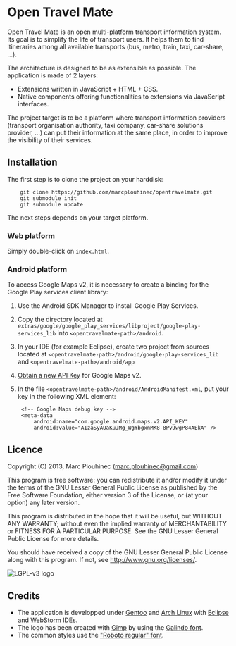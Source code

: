 Open Travel Mate
================

Open Travel Mate is an open multi-platform transport information system.
Its goal is to simplify the life of transport users. It helps them to
find itineraries among all available transports (bus, metro, train,
taxi, car-share, ...).

The architecture is designed to be as extensible as possible. The
application is made of 2 layers:

 * Extensions written in JavaScript + HTML + CSS.
 * Native components offering functionalities to extensions via
   JavaScript interfaces.

The project target is to be a platform where transport information
providers (transport organisation authority, taxi company, car-share
solutions provider, ...) can put their information at the same place,
in order to improve the visibility of their services.


Installation
------------
The first step is to clone the project on your harddisk:

        git clone https://github.com/marcplouhinec/opentravelmate.git
        git submodule init
        git submodule update

The next steps depends on your target platform.

### Web platform
Simply double-click on `index.html`.

### Android platform
To access Google Maps v2, it is necessary to create a binding for the
Google Play services client library:

1. Use the Android SDK Manager to install Google Play Services.
2. Copy the directory located at `extras/google/google_play_services/libproject/google-play-services_lib`
   into `<opentravelmate-path>/android`.
3. In your IDE (for example Eclipse), create two project from sources
   located at `<opentravelmate-path>/android/google-play-services_lib`
   and `<opentravelmate-path>/android/app`
4. [Obtain a new API Key](https://developers.google.com/maps/documentation/android/start#the_google_maps_api_key)
   for Google Maps v2.
5. In the file `<opentravelmate-path>/android/AndroidManifest.xml`,
   put your key in the following XML element:
   
        <!-- Google Maps debug key -->
        <meta-data
            android:name="com.google.android.maps.v2.API_KEY"
            android:value="AIzaSyAUaKuJMg_WgYbgxnMK8-8PvJwgP84AEkA" />


Licence
-------
Copyright (C) 2013, Marc Plouhinec (marc.plouhinec@gmail.com)

This program is free software: you can redistribute it and/or modify
it under the terms of the GNU Lesser General Public License as published by
the Free Software Foundation, either version 3 of the License, or
(at your option) any later version.

This program is distributed in the hope that it will be useful,
but WITHOUT ANY WARRANTY; without even the implied warranty of
MERCHANTABILITY or FITNESS FOR A PARTICULAR PURPOSE.  See the
GNU Lesser General Public License for more details.

You should have received a copy of the GNU Lesser General Public License
along with this program.  If not, see <http://www.gnu.org/licenses/>.

![LGPL-v3 logo](http://www.gnu.org/graphics/lgplv3-147x51.png)


Credits
-------

 * The application is developped under [Gentoo](http://www.gentoo.org/) and
   [Arch Linux](https://www.archlinux.org/) with [Eclipse](http://www.eclipse.org/)
   and [WebStorm](http://www.jetbrains.com/webstorm/) IDEs.
 * The logo has been created with [Gimp](http://www.gimp.org/) by using
   the [Galindo font](http://www.google.com/fonts/specimen/Galindo).
 * The common styles use the ["Roboto regular" font](http://www.google.com/fonts/specimen/Roboto).
